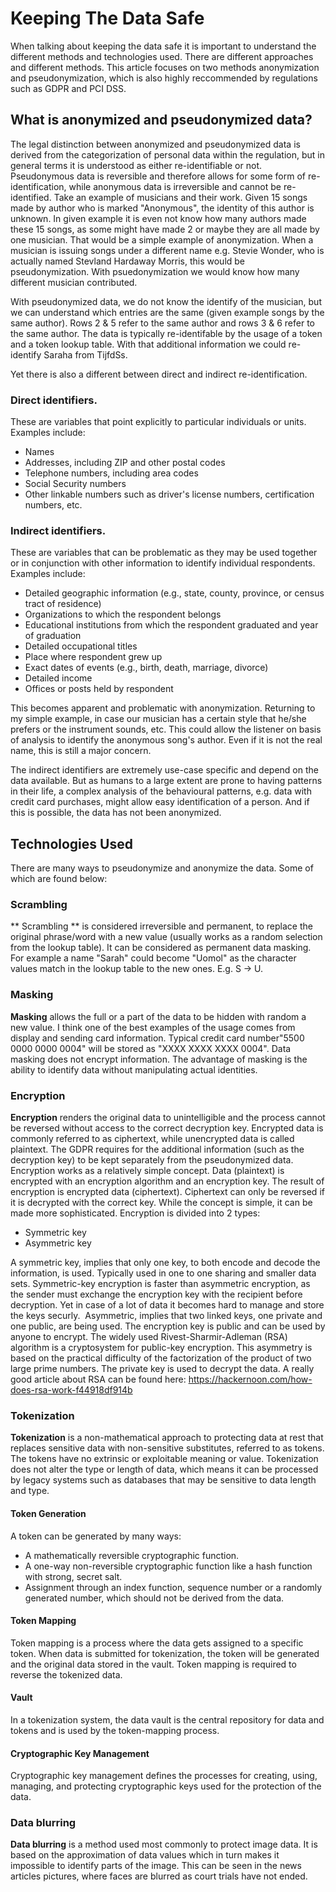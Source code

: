 # Keeping The Data Safe

When talking about keeping the data safe it is important to understand the different methods and technologies used. There are different approaches and different methods. This article focuses on two methods anonymization and pseudonymization, which is also highly reccommended by regulations such as GDPR and PCI DSS. 

## What is  anonymized and pseudonymized data?
The legal distinction between anonymized and pseudonymized data is derived from the categorization of  personal data within the regulation, but in general terms it is understood as either re-identifiable or not. Pseudonymous data is reversible and therefore allows for some form of re-identification, while anonymous data is irreversible and cannot be re-identified. Take an example of musicians and their work. Given 15 songs made by author who is marked "Anonymous", the identity of this author is unknown. In given example it is even not know how many authors made these 15 songs, as some might have made 2 or maybe they are all made by one musician. That would be a simple example of anonymization. When a musician is issuing songs under a different name e.g. Stevie Wonder, who is actually named Stevland Hardaway Morris, this would be pseudonymization. With psuedonymization we would know how many different musician contributed. 

With pseudonymized data, we do not know the identify of the musician, but we can understand which entries are the same (given example songs by the same author). Rows 2 & 5 refer to the same author and rows 3 & 6 refer to the same author. The data is typically re-identifable by the usage of a token and a token lookup table. With that additional information we could re-identify Saraha from TijfdSs.

Yet there is also a different between direct and indirect re-identification. 
### Direct identifiers. 
These are variables that point explicitly to particular individuals or units. Examples include:
- Names
- Addresses, including ZIP and other postal codes
- Telephone numbers, including area codes
- Social Security numbers
- Other linkable numbers such as driver's license numbers, certification numbers, etc.

### Indirect identifiers. 
These are variables that can be problematic as they may be used together or in conjunction with other information to identify individual respondents. Examples include:
- Detailed geographic information (e.g., state, county, province, or census tract of residence)
- Organizations to which the respondent belongs
- Educational institutions from which the respondent graduated and year of graduation
- Detailed occupational titles
- Place where respondent grew up
- Exact dates of events (e.g., birth, death, marriage, divorce)
- Detailed income
- Offices or posts held by respondent

This becomes apparent and problematic with anonymization. Returning to my simple example, in case our musician has a certain style that he/she prefers or the instrument sounds, etc. This could allow the listener on basis of analysis to identify the anonymous song's author. Even if it is not the real name, this is still a major concern. 

The indirect identifiers are extremely use-case specific and depend on the data available. But as humans to a large extent are prone to having patterns in their life, a complex analysis of the behavioural patterns, e.g. data with credit card purchases, might allow easy identification of a person. And if this is possible, the data has not been anonymized. 


## Technologies Used
There are many ways to pseudonymize and anonymize the data. Some of which are found below:

### Scrambling

** Scrambling ** is considered irreversible and permanent, to replace the original phrase/word with a new value (usually works as a random selection from the lookup table). It can be considered as permanent data masking.  For example a name "Sarah" could become "Uomol" as the character values match in the lookup table to the new ones. E.g. S -> U.

### Masking

**Masking** allows the full or a part of the data to be hidden with random a new value. I think one of the best examples of the usage comes from display and sending card information. Typical credit card number"5500 0000 0000 0004" will be stored as "XXXX XXXX XXXX 0004". Data masking does not encrypt information. The advantage of masking is the ability to identify data without manipulating actual identities.

### Encryption

**Encryption** renders the original data to unintelligible and the process cannot be reversed without access to the correct decryption key. Encrypted data is commonly referred to as ciphertext, while unencrypted data is called plaintext. The GDPR requires for the additional information (such as the decryption key) to be kept separately from the pseudonymized data.
Encryption works as a relatively simple concept. Data (plaintext) is encrypted with an encryption algorithm and an encryption key. The result of encryption is encrypted data (ciphertext). Ciphertext can only be reversed  if it is decrypted with the correct key. While the concept is simple, it can be made more sophisticated.
Encryption is divided into 2 types:
- Symmetric key
- Asymmetric key

A symmetric key, implies that only one key, to both encode and decode the information, is used. Typically used in one to one sharing and smaller data sets. Symmetric-key encryption is faster than asymmetric encryption, as the sender must exchange the encryption key with the recipient before decryption. Yet in case of a lot of data it becomes hard to manage and store the keys securly. 
Asymmetric, implies that two linked keys, one private and one public, are being used. The encryption key is public and can be used by anyone to encrypt. The widely used Rivest-Sharmir-Adleman (RSA) algorithm is a cryptosystem for public-key encryption. This asymmetry is based on the practical difficulty of the factorization of the product of two large prime numbers. The private key is used to decrypt the data. A really good article about RSA can be found here: https://hackernoon.com/how-does-rsa-work-f44918df914b

### Tokenization

**Tokenization** is a non-mathematical approach to protecting data at rest that replaces sensitive data with non-sensitive substitutes, referred to as tokens. The tokens have no extrinsic or exploitable meaning or value. Tokenization does not alter the type or length of data, which means it can be processed by legacy systems such as databases that may be sensitive to data length and type. 

#### Token Generation
A token can be generated by many ways:
- A mathematically reversible cryptographic function.
- A one-way non-reversible cryptographic function like a hash function with strong, secret salt.
- Assignment through an index function, sequence number or a randomly generated number, which should not be derived from the data.

#### Token Mapping
Token mapping is a process where the data gets assigned to a specific token. When data is submitted for tokenization, the token will be generated and the original data stored in the vault. Token mapping is required to reverse the tokenized data.

#### Vault
In a tokenization system, the data vault is the central repository for data and tokens and is used by the token-mapping process. 

#### Cryptographic Key Management
Cryptographic key management defines the processes for creating, using, managing, and protecting cryptographic keys used for the protection of the data.

### Data blurring

**Data blurring** is a method used most commonly to protect image data. It is based on the approximation of data values which in turn makes it impossible to identify parts of the image. This can be seen in the news articles pictures, where faces are blurred as court trials have not ended.
